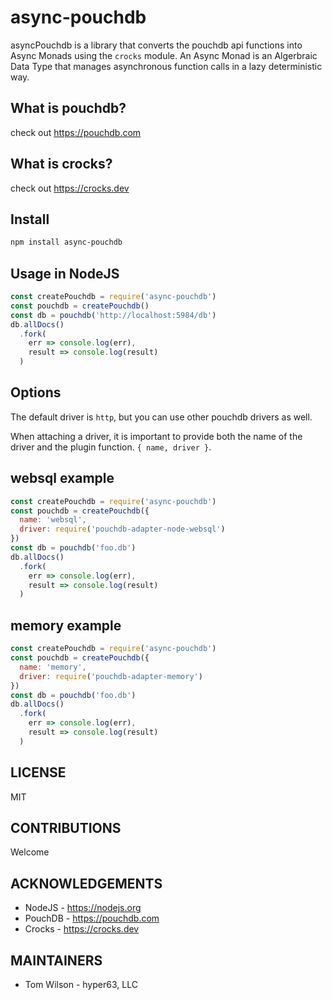 # async-pouchdb

asyncPouchdb is a library that converts the pouchdb api functions into Async Monads 
using the `crocks` module. An Async Monad is an Algerbraic Data Type that manages 
asynchronous function calls in a lazy deterministic way. 

## What is pouchdb? 

check out https://pouchdb.com

## What is crocks?

check out https://crocks.dev

## Install

``` sh
npm install async-pouchdb
```

## Usage in NodeJS

``` js
const createPouchdb = require('async-pouchdb')
const pouchdb = createPouchdb()
const db = pouchdb('http://localhost:5984/db')
db.allDocs()
  .fork(
    err => console.log(err),
    result => console.log(result)
  )
```

## Options

The default driver is `http`, but you can use other pouchdb drivers as well.

When attaching a driver, it is important to provide both the name of the driver and 
the plugin function. `{ name, driver }`.

## websql example

``` js
const createPouchdb = require('async-pouchdb')
const pouchdb = createPouchdb({ 
  name: 'websql', 
  driver: require('pouchdb-adapter-node-websql')
})
const db = pouchdb('foo.db')
db.allDocs()
  .fork(
    err => console.log(err),
    result => console.log(result)
  )
```

## memory example


``` js
const createPouchdb = require('async-pouchdb')
const pouchdb = createPouchdb({ 
  name: 'memory', 
  driver: require('pouchdb-adapter-memory')
})
const db = pouchdb('foo.db')
db.allDocs()
  .fork(
    err => console.log(err),
    result => console.log(result)
  )
```

## LICENSE 

MIT

## CONTRIBUTIONS

Welcome

## ACKNOWLEDGEMENTS

* NodeJS - https://nodejs.org
* PouchDB - https://pouchdb.com
* Crocks - https://crocks.dev

## MAINTAINERS

* Tom Wilson - hyper63, LLC
